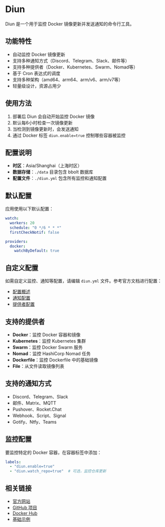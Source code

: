 # Diun

Diun 是一个用于监控 Docker 镜像更新并发送通知的命令行工具。

## 功能特性

- 自动监控 Docker 镜像更新
- 支持多种通知方式（Discord、Telegram、Slack、邮件等）
- 支持多种提供者（Docker、Kubernetes、Swarm、Nomad等）
- 基于 Cron 表达式的调度
- 支持多种架构（amd64、arm64、arm/v6、arm/v7等）
- 轻量级设计，资源占用少

## 使用方法

1. 部署后 Diun 会自动开始监控 Docker 镜像
2. 默认每6小时检查一次镜像更新
3. 当检测到镜像更新时，会发送通知
4. 通过 Docker 标签 `diun.enable=true` 控制哪些容器被监控

## 配置说明

- **时区**：Asia/Shanghai（上海时区）
- **数据存储**：`./data` 目录包含 bbolt 数据库
- **配置文件**：`./diun.yml` 包含所有监控和通知配置

## 默认配置

应用使用以下默认配置：

```yaml
watch:
  workers: 20
  schedule: "0 */6 * * *"
  firstCheckNotif: false

providers:
  docker:
    watchByDefault: true
```

## 自定义配置

如需自定义监控、通知等配置，请编辑 `diun.yml` 文件。参考官方文档进行配置：

- [配置概述](https://crazymax.dev/diun/configuration/overview/)
- [通知配置](https://crazymax.dev/diun/notifications/)
- [提供者配置](https://crazymax.dev/diun/providers/)

## 支持的提供者

- **Docker**：监控 Docker 容器和镜像
- **Kubernetes**：监控 Kubernetes 集群
- **Swarm**：监控 Docker Swarm 服务
- **Nomad**：监控 HashiCorp Nomad 任务
- **Dockerfile**：监控 Dockerfile 中的基础镜像
- **File**：从文件读取镜像列表

## 支持的通知方式

- Discord、Telegram、Slack
- 邮件、Matrix、MQTT
- Pushover、Rocket.Chat
- Webhook、Script、Signal
- Gotify、Ntfy、Teams

## 监控配置

要监控特定的 Docker 容器，在容器标签中添加：

```yaml
labels:
  - "diun.enable=true"
  - "diun.watch_repo=true"  # 可选，监控仓库更新
```

## 相关链接

- [官方网站](https://crazymax.dev/diun/)
- [GitHub 项目](https://github.com/crazy-max/diun)
- [Docker Hub](https://hub.docker.com/r/crazymax/diun/)
- [基础示例](https://crazymax.dev/diun/usage/basic-example/) 